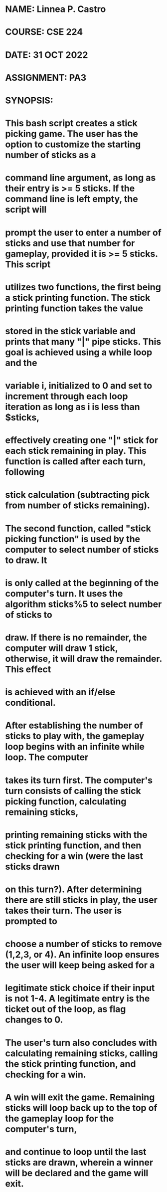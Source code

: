 # NAME: Linnea P. Castro
# COURSE: CSE 224
# DATE: 31 OCT 2022
# ASSIGNMENT: PA3
# SYNOPSIS:

# This bash script creates a stick picking game. The user has the option to customize the starting number of sticks as a 
# command line argument, as long as their entry is >= 5 sticks.  If the command line is left empty, the script will
# prompt the user to enter a number of sticks and use that number for gameplay, provided it is >= 5 sticks. This script
# utilizes two functions, the first being a stick printing function.  The stick printing function takes the value
# stored in the stick variable and prints that many "|" pipe sticks. This goal is achieved using a while loop and the
# variable i, initialized to 0 and set to increment through each loop iteration as long as i is less than $sticks,
# effectively creating one "|" stick for each stick remaining in play.  This function is called after each turn, following
# stick calculation (subtracting pick from number of sticks remaining).

# The second function, called "stick picking function" is used by the computer to select number of sticks to draw.  It
# is only called at the beginning of the computer's turn.  It uses the algorithm sticks%5 to select number of sticks to
# draw.  If there is no remainder, the computer will draw 1 stick, otherwise, it will draw the remainder.  This effect
# is achieved with an if/else conditional.

# After establishing the number of sticks to play with, the gameplay loop begins with an infinite while loop.  The computer
# takes its turn first.  The computer's turn consists of calling the stick picking function, calculating remaining sticks, 
# printing remaining sticks with the stick printing function, and then checking for a win (were the last sticks drawn 
# on this turn?).  After determining there are still sticks in play, the user takes their turn.  The user is prompted to 
# choose a number of sticks to remove (1,2,3, or 4).  An infinite loop ensures the user will keep being asked for a 
# legitimate stick choice if their input is not 1-4. A legitimate entry is the ticket out of the loop, as flag changes to 0.
# The user's turn also concludes with calculating remaining sticks, calling the stick printing function, and checking for a win.  
# A win will exit the game.  Remaining sticks will loop back up to the top of the gameplay loop for the computer's turn,
# and continue to loop until the last sticks are drawn, wherein a winner will be declared and the game will exit. 

